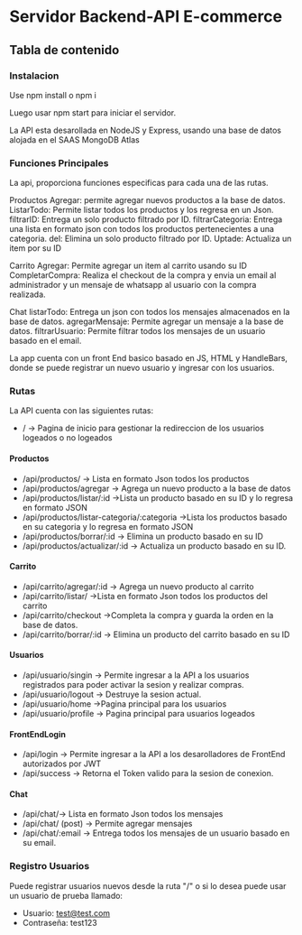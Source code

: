 # Servidor Backend-API E-commerce

## Tabla de contenido
<a name="Instalacion"></a>
<a name="Funciones Principales"></a>
<a name="Rutas"></a>
<a name="Registro Usuarios"></a>

### Instalacion

Use npm install o npm i

Luego usar npm start para iniciar el servidor.

La API esta desarollada en NodeJS y Express, usando una base de datos alojada en el SAAS MongoDB Atlas

### Funciones Principales

La api, proporciona funciones especificas para cada una de las rutas.

Productos
 Agregar: permite agregar nuevos productos a la base de datos. 
 ListarTodo: Permite listar todos los productos y los regresa en un Json.
 filtrarID: Entrega un solo producto filtrado por ID.
 filtrarCategoria: Entrega una lista en formato json con todos los productos pertenecientes a una categoria.
 del: Elimina un solo producto filtrado por ID.
 Uptade: Actualiza un item por su ID

Carrito
 Agregar: Permite agregar un item al carrito usando su ID
 CompletarCompra: Realiza el checkout de la compra y envia un email al administrador y un mensaje de whatsapp al usuario con la compra realizada.

Chat
 listarTodo: Entrega un json con todos los mensajes almacenados en la base de datos. 
 agregarMensaje: Permite agregar un mensaje a la base de datos.
 filtrarUsuario: Permite filtrar todos los mensajes de un usuario basado en el email.

La app cuenta con un front End basico basado en JS, HTML y HandleBars, donde se puede registrar un nuevo usuario y ingresar con los usuarios.

### Rutas

La API cuenta con las siguientes rutas:
* / -> Pagina de inicio para gestionar la redireccion de los usuarios logeados o no logeados

#### Productos

* /api/productos/ -> Lista en formato Json todos los productos
* /api/productos/agregar -> Agrega un nuevo producto a la base de datos
* /api/productos/listar/:id  ->Lista un producto basado en su ID y lo regresa en formato JSON
* /api/productos/listar-categoria/:categoria ->Lista los productos basado en su categoria y lo regresa en formato JSON
* /api/productos/borrar/:id -> Elimina un producto basado en su ID
* /api/productos/actualizar/:id -> Actualiza un producto basado en su ID.

#### Carrito

* /api/carrito/agregar/:id -> Agrega un nuevo producto al carrito
* /api/carrito/listar/ ->Lista en formato Json todos los productos del carrito
* /api/carrito/checkout ->Completa la compra y guarda la orden en la base de datos.
* /api/carrito/borrar/:id -> Elimina un producto del carrito basado en su ID

#### Usuarios

* /api/usuario/singin -> Permite ingresar a la API a los usuarios registrados para poder activar la sesion y realizar compras.
* /api/usuario/logout -> Destruye la sesion actual.
* /api/usuario/home ->Pagina principal para los usuarios
* /api/usuario/profile -> Pagina principal para usuarios logeados

#### FrontEndLogin

* /api/login -> Permite ingresar a la API a los desarolladores de FrontEnd autorizados por JWT
* /api/success -> Retorna el Token valido para la sesion de conexion.

#### Chat

* /api/chat/-> Lista en formato Json todos los mensajes
* /api/chat/ (post) -> Permite agregar mensajes
* /api/chat/:email -> Entrega todos los mensajes de un usuario basado en su email.

### Registro Usuarios

Puede registrar usuarios nuevos desde la ruta "/" o si lo desea puede usar un usuario de prueba llamado:
* Usuario: test@test.com
* Contraseña: test123



